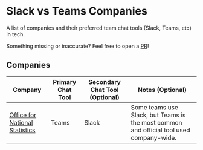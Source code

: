 # Slack vs Teams Companies
A list of companies and their preferred team chat tools (Slack, Teams, etc) in tech.

Something missing or inaccurate? Feel free to open a [PR](https://github.com/smstone0/slack-vs-teams-jobs/pulls)!

## Companies
| Company | Primary Chat Tool | Secondary Chat Tool (Optional) | Notes (Optional)
-- | -- | -- | --
[Office for National Statistics](https://www.ons.gov.uk/) | Teams | Slack | Some teams use Slack, but Teams is the most common and official tool used company-wide.
